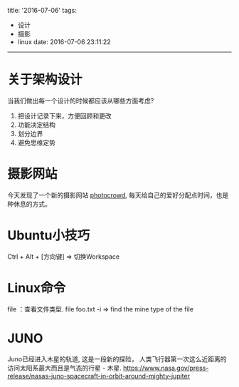 title: '2016-07-06'
tags:
  - 设计
  - 摄影
  - linux
date: 2016-07-06 23:11:22
---



关于架构设计
===
当我们做出每一个设计的时候都应该从哪些方面考虑?

1. 把设计记录下来，方便回顾和更改
2. 功能决定结构
3. 划分边界
4. 避免思维定势

摄影网站
===
今天发现了一个新的摄影网站 [photocrowd](https://www.photocrowd.com), 每天给自己的爱好分配点时间，也是种休息的方式。

Ubuntu小技巧
===
Ctrl + Alt + [方向键] => 切换Workspace

Linux命令
===
file ：查看文件类型.
file foo.txt -i  => find the mine type of the file

JUNO
===
Juno已经进入木星的轨道, 这是一段新的探险， 人类飞行器第一次这么近距离的访问太阳系最大而且是气态的行星 - 木星.
https://www.nasa.gov/press-release/nasas-juno-spacecraft-in-orbit-around-mighty-jupiter
